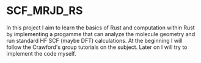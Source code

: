 # SCF_MRJD_RS
In this project I aim to learn the basics of Rust and computation within Rust 
by implementing a progamme that can analyze the molecule geometry and run standard
HF SCF (maybe DFT) calculations. At the beginning I will follow the Crawford's group
tutorials on the subject. Later on I will try to implement the code myself.

